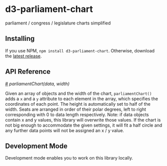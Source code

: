 # d3-parliament-chart
parliament / congress / legislature charts simplified

## Installing

If you use NPM, `npm install d3-parliament-chart`. Otherwise, download the [latest release](https://github.com/dkaoster/d3-parliament-chart/releases/latest).

## API Reference

<a href="#parliamentChart" name="parliamentChart">#</a> <i>parliamentChart(data, width)</i>

Given an array of objects and the width of the chart, `parliamentChart()` adds a `x` and a `y` attribute to each element in the array, which specifies the coordinates of each point. The height is automatically set to half of the width. Seats are arranged in order of their polar degrees, left to right corresponding with 0 to data length respectively. Note: if data objects contain x and y values, this library will overwrite those values. If the chart is not big enough to accommodate the given settings, it will fit a half circle and any further data points will not be assigned an x / y value.


## Development Mode

Development mode enables you to work on this library locally.

